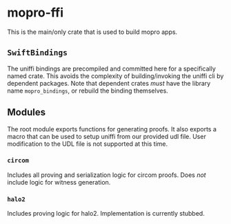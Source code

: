 # mopro-ffi

This is the main/only crate that is used to build mopro apps.

## `SwiftBindings`

The uniffi bindings are precompiled and committed here for a specifically named crate. This avoids the complexity of building/invoking the uniffi cli by dependent packages. Note that dependent crates _must_ have the library name `mopro_bindings`, or rebuild the binding themselves.

## Modules

The root module exports functions for generating proofs. It also exports a macro that can be used to setup uniffi from our provided udl file. User modification to the UDL file is not supported at this time.

### `circom`

Includes all proving and serialization logic for circom proofs. Does _not_ include logic for witness generation.

### `halo2`

Includes proving logic for halo2. Implementation is currently stubbed.